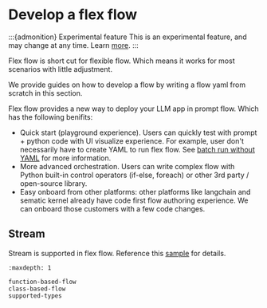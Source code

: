 # Develop a flex flow

:::{admonition} Experimental feature
This is an experimental feature, and may change at any time. Learn [more](../faq.md#stable-vs-experimental).
:::

Flex flow is short cut for flexible flow. Which means it works for most scenarios with little adjustment.

We provide guides on how to develop a flow by writing a flow yaml from scratch in this section.

Flex flow provides a new way to deploy your LLM app in prompt flow.
Which has the following benifits:

- Quick start (playground experience). Users can quickly test with prompt + python code with UI visualize experience. For example, user don't necessarily have to create YAML to run flex flow. See [batch run without YAML](./function-based-flow.md#batch-run-without-yaml) for more information.
- More advanced orchestration. Users can write complex flow with Python built-in control operators (if-else, foreach) or other 3rd party / open-source library. 
- Easy onboard from other platforms: other platforms like langchain and sematic kernel already have code first flow authoring experience. We can onboard those customers with a few code changes.

## Stream

Stream is supported in flex flow.
Reference this [sample](https://microsoft.github.io/promptflow/tutorials/stream-flex-flow.html) for details.

```{toctree}
:maxdepth: 1

function-based-flow
class-based-flow
supported-types
```
